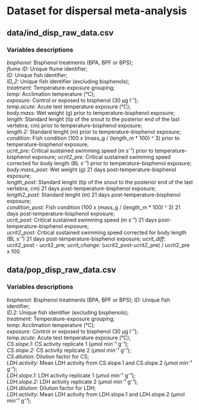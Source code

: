 # Dataset for dispersal meta-analysis 

## data/ind_disp_raw_data.csv  
### Variables descriptions
*bisphenol:* Bisphenol treatments (BPA, BPF or BPS);  
*flume ID:* Unique flume identifier;  
*ID:* Unique fish identifier;  
*ID_2:* Unique fish identifier (excluding bisphenols);  
*treatment:* Temperature-exposure grouping;  
*temp:* Acclimation temperature (°C);  
*exposure:* Control or exposed to bisphenol (30 µg l⁻¹);  
*temp.acute:* Acute test temperature exposure (°C);  
*body.mass:* Wet weight (g) prior to temperature-bisphenol exposure;  
*length:* Standard lenght (tip of the snout to the posterior end of the last vertebra; cm) prior to temperature-bisphenol exposure;  
*length.2:* Standard lenght (m) prior to temperature-bisphenol exposure;  
*condition:* Fish condition (100 x (mass_g / (length_m * 100) ^ 3) prior to temperature-bisphenol exposure;  
*ucrit_pre:* Critical sustained swimming speed (m s⁻¹) prior to temperature-bisphenol exposure;
*ucrit2_pre:* Critical sustained swimming speed corrected for body length (BL s⁻¹) prior to temperature-bisphenol exposure;
*body.mass_post:* Wet weight (g) 21 days post-temperature-bisphenol exposure;  
*length_post:* Standard lenght (tip of the snout to the posterior end of the last vertebra; cm) 21 days post-temperature-bisphenol exposure;  
*length2_post:* Standard lenght (m) 21 days post-temperature-bisphenol exposure;  
*condition_post:* Fish condition (100 x (mass_g / (length_m * 100) ^ 3) 21 days post-temperature-bisphenol exposure;  
*ucrit_post:* Critical sustained swimming speed (m s⁻¹) 21 days post-temperature-bisphenol exposure;  
*ucrit2_post:* Critical sustained swimming speed corrected for body length (BL s⁻¹) 21 days post-temperature-bisphenol exposure; 
*ucrit_diff:* ucrit2_post - ucrit2_pre; 
*ucrit_change:* (ucrit2_post-ucrit2_pre) / ucrit2_pre x 100.

## data/pop_disp_raw_data.csv
### Variables descriptions 
*bisphenol:* Bisphenol treatments (BPA, BPF or BPS); 
*ID:* Unique fish identifier;  
*ID.2:* Unique fish identifier (excluding bisphenols);  
*treatment:* Temperature-exposure grouping;  
*temp:* Acclimation temperature (°C);  
*exposure:* Control or exposed to bisphenol (30 µg l⁻¹);  
*temp.acute:* Acute test temperature exposure (°C);  
*CS.slope.1:* CS activity replicate 1 (µmol min⁻¹ g⁻¹);  
*CS.slope.2:* CS activity replicate 2 (µmol min⁻¹ g⁻¹);  
*CS.dilution:* Dilution factor for CS;  
*LDH.activity:* Mean LDH activity from CS.slope.1 and CS.slope.2 (µmol min⁻¹ g⁻¹);  
*LDH.slope.1:* LDH activity replicate 1 (µmol min⁻¹ g⁻¹);  
*LDH.slope.2:* LDH activity replicate 2 (µmol min⁻¹ g⁻¹);  
*LDH.dilution:* Dilution factor for LDH;  
*LDH.activity:* Mean LDH activity from LDH.slope.1 and LDH.slope.2 (µmol min⁻¹ g⁻¹);  

